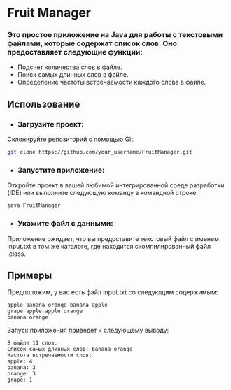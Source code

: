 # Fruit Manager
### Это простое приложение на Java для работы с текстовыми файлами, которые содержат список слов. Оно предоставляет следующие функции:

- Подсчет количества слов в файле.
- Поиск самых длинных слов в файле.
- Определение частоты встречаемости каждого слова в файле.

## Использование
- ### Загрузите проект:
Склонируйте репозиторий с помощью Git:
```bash
git clone https://github.com/your_username/FruitManager.git
```

- ### Запустите приложение:
Откройте проект в вашей любимой интегрированной среде разработки (IDE) или выполните следующую команду в командной строке:
```bash
java FruitManager
```
- ### Укажите файл с данными:
Приложение ожидает, что вы предоставите текстовый файл с именем input.txt в том же каталоге, где находится скомпилированный файл .class.

## Примеры
Предположим, у вас есть файл input.txt со следующим содержимым:
```
apple banana orange banana apple
grape apple apple orange
banana orange
```
Запуск приложения приведет к следующему выводу:
```В файле 10 слов.
В файле 11 слов.
Список самых длинных слов: banana orange
Частота встречаемости слов:
apple: 4
banana: 3
orange: 3
grape: 1
```

